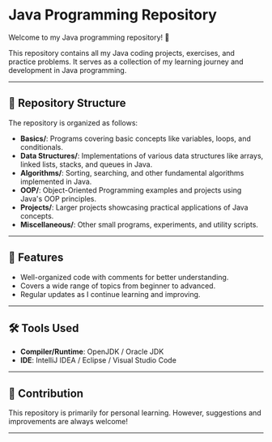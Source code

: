 # Java Programming Repository

Welcome to my Java programming repository! 🎉  

This repository contains all my Java coding projects, exercises, and practice problems. It serves as a collection of my learning journey and development in Java programming.

---

## 📂 Repository Structure

The repository is organized as follows:

- **Basics/**: Programs covering basic concepts like variables, loops, and conditionals.
- **Data Structures/**: Implementations of various data structures like arrays, linked lists, stacks, and queues in Java.
- **Algorithms/**: Sorting, searching, and other fundamental algorithms implemented in Java.
- **OOP/**: Object-Oriented Programming examples and projects using Java's OOP principles.
- **Projects/**: Larger projects showcasing practical applications of Java concepts.
- **Miscellaneous/**: Other small programs, experiments, and utility scripts.

---

## 🚀 Features

- Well-organized code with comments for better understanding.
- Covers a wide range of topics from beginner to advanced.
- Regular updates as I continue learning and improving.

---

## 🛠️ Tools Used

- **Compiler/Runtime**: OpenJDK / Oracle JDK
- **IDE**: IntelliJ IDEA / Eclipse / Visual Studio Code

---

## 📢 Contribution

This repository is primarily for personal learning. However, suggestions and improvements are always welcome!

---
